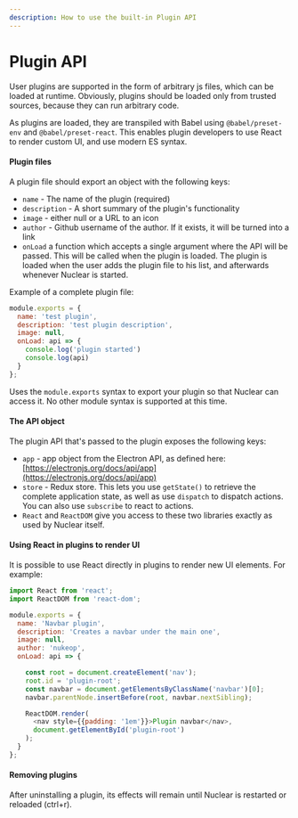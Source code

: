 ```yaml
---
description: How to use the built-in Plugin API
---
```


# Plugin API

User plugins are supported in the form of arbitrary js files, which can be loaded at runtime. Obviously, plugins should be loaded only from trusted sources, because they can run arbitrary code.

As plugins are loaded, they are transpiled with Babel using `@babel/preset-env` and `@babel/preset-react`. This enables plugin developers to use React to render custom UI, and use modern ES syntax.

#### Plugin files

A plugin file should export an object with the following keys:

* `name` - The name of the plugin \(required\)
* `description` - A short summary of the plugin's functionality
* `image` - either null or a URL to an icon
* `author` - Github username of the author. If it exists, it will be turned into a link
* `onLoad` a function which accepts a single argument where the API will be passed. This will be called when the plugin is loaded. The plugin is loaded when the user adds the plugin file to his list, and afterwards whenever Nuclear is started.

Example of a complete plugin file:

```javascript
module.exports = {
  name: 'test plugin',
  description: 'test plugin description',
  image: null,
  onLoad: api => {
    console.log('plugin started')
    console.log(api)
  }
};
```

Uses the `module.exports` syntax to export your plugin so that Nuclear can access it. No other module syntax is supported at this time.

#### The API object

The plugin API that's passed to the plugin exposes the following keys:

* `app` - app object from the Electron API, as defined here: [https://electronjs.org/docs/api/app](https://electronjs.org/docs/api/app)
* `store` - Redux store. This lets you use `getState()` to retrieve the complete application state, as well as use `dispatch` to dispatch actions. You can also use `subscribe` to react to actions.
* `React` and `ReactDOM` give you access to these two libraries exactly as used by Nuclear itself.

#### Using React in plugins to render UI

It is possible to use React directly in plugins to render new UI elements. For example:

```javascript
import React from 'react';
import ReactDOM from 'react-dom';

module.exports = {
  name: 'Navbar plugin',
  description: 'Creates a navbar under the main one',
  image: null,
  author: 'nukeop',
  onLoad: api => {

    const root = document.createElement('nav');
    root.id = 'plugin-root';
    const navbar = document.getElementsByClassName('navbar')[0];
    navbar.parentNode.insertBefore(root, navbar.nextSibling);

    ReactDOM.render(
      <nav style={{padding: '1em'}}>Plugin navbar</nav>,
      document.getElementById('plugin-root')
    );
  }
};
```

#### Removing plugins

After uninstalling a plugin, its effects will remain until Nuclear is restarted or reloaded \(ctrl+r\).

